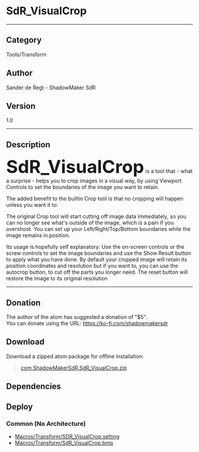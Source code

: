 # SdR_VisualCrop
___

## Category
Tools/Transform

## Author
Sander de Regt - ShadowMaker SdR

## Version
1.0

___

## Description
<p><font size=14><strong>SdR_VisualCrop</strong></font> is a tool that - what a surprise - helps you to crop images in a visual way, by using Viewport Controls to set the boundaries of the image you want to retain.</p>

<p>The added benefit to the builtin Crop tool is that no cropping will happen unless you want it to:</p>

<p>The original Crop tool will start cutting off image data immediately, so you can no longer see what's outside of the image, which is a pain if you overshoot. You can set up your Left/Right/Top/Bottom boundaries while the image remains in position.</p> 

<p>Its usage is hopefully self explanatory: Use the on-screen controls or the screw controls to set the image boundaries and use the Show Result button to apply what you have done. By default your cropped image will retain its position coordinates and resolution but if you want to, you can use the autocrop button, to cut off the parts you longer need. The reset button will restore the image to its original resolution</p> 



___

## Donation
The author of the atom has suggested a donation of "$5".  
You can donate using the URL: <a href="https://ko-fi.com/shadowmakersdr">https://ko-fi.com/shadowmakersdr</a>
## Download

Download a zipped atom package for offline installation:
> [com.ShadowMakerSdR.SdR_VisualCrop.zip](https://gitlab.com/WeSuckLess/Reactor/-/archive/master/Reactor-master.zip?path=Atoms/com.ShadowMakerSdR.SdR_VisualCrop)  

## Dependencies

## Deploy

### Common (No Architecture)

<ul>
<li><a href="https://gitlab.com/WeSuckLess/Reactor/-/blob/master/Atoms/com.ShadowMakerSdR.SdR_VisualCrop/Macros/Transform/SDR_VisualCrop.setting?ref_type=heads">Macros/Transform/SDR_VisualCrop.setting</a></li>
<li><a href="https://gitlab.com/WeSuckLess/Reactor/-/blob/master/Atoms/com.ShadowMakerSdR.SdR_VisualCrop/Macros/Transform/SdR_VisualCrop.bmp?ref_type=heads">Macros/Transform/SdR_VisualCrop.bmp</a></li>
</ul>
